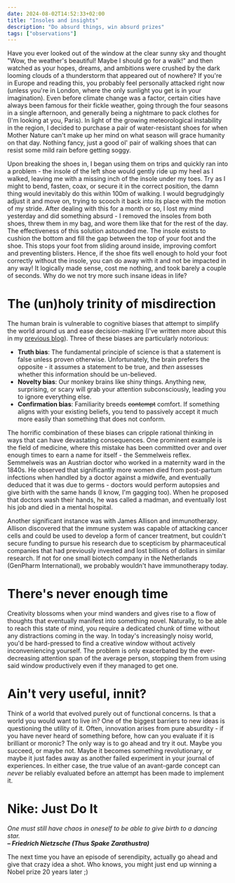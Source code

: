 ```yaml
---
date: 2024-08-02T14:52:33+02:00
title: "Insoles and insights"
description: "Do absurd things, win absurd prizes"
tags: ["observations"]
---
```

Have you ever looked out of the window at the clear sunny sky and thought "Wow, the weather's beautiful! Maybe I should go for a walk!" and then watched as your hopes, dreams, and ambitions were crushed by the dark looming clouds of a thunderstorm that appeared out of nowhere? If you're in Europe and reading this, you probably feel personally attacked right now (unless you're in London, where the only sunlight you get is in your imagination). Even before climate change was a factor, certain cities have always been famous for their fickle weather, going through the four seasons in a single afternoon, and generally being a nightmare to pack clothes for (I'm looking at you, Paris). In light of the growing meteorological instability in the region, I decided to purchase a pair of water-resistant shoes for when Mother Nature can't make up her mind on what season will grace humanity on that day. Nothing fancy, just a good ol' pair of walking shoes that can resist some mild rain before getting soggy.

Upon breaking the shoes in, I began using them on trips and quickly ran into a problem - the insole of the left shoe would gently ride up my heel as I walked, leaving me with a missing inch of the insole under my toes. Try as I might to bend, fasten, coax, or secure it in the correct position, the damn thing would inevitably do this within 100m of walking. I would begrudgingly adjust it and move on, trying to scooch it back into its place with the motion of my stride. After dealing with this for a month or so, I lost my mind yesterday and did something absurd - I removed the insoles from both shoes, threw them in my bag, and wore them like that for the rest of the day. The effectiveness of this solution astounded me. The insole exists to cushion the bottom and fill the gap between the top of your foot and the shoe. This stops your foot from sliding around inside, improving comfort and preventing blisters. Hence, if the shoe fits well enough to hold your foot correctly without the insole, you can do away with it and not be impacted in any way! It logically made sense, cost me nothing, and took barely a couple of seconds. Why do we not try more such insane ideas in life?

# The (un)holy trinity of misdirection

The human brain is vulnerable to cognitive biases that attempt to simplify the world around us and ease decision-making (I've written more about this in my [previous blog](/blog/world-full-of-turtles)). Three of these biases are particularly notorious:

- **Truth bias**: The fundamental principle of science is that a statement is false unless proven otherwise. Unfortunately, the brain prefers the opposite - it assumes a statement to be true, and _then_ assesses whether this information should be un-believed.
- **Novelty bias**: Our monkey brains like shiny things. Anything new, surprising, or scary will grab your attention subconsciously, leading you to ignore everything else.
- **Confirmation bias**: Familiarity breeds ~~contempt~~ comfort. If something aligns with your existing beliefs, you tend to passively accept it much more easily than something that does not conform.

The horrific combination of these biases can cripple rational thinking in ways that can have devastating consequences. One prominent example is the field of medicine, where this mistake has been committed over and over enough times to earn a name for itself - the Semmelweis reflex. Semmelweis was an Austrian doctor who worked in a maternity ward in the 1840s. He observed that significantly more women died from post-partum infections when handled by a doctor against a midwife, and eventually deduced that it was due to germs - doctors would perform autopsies and give birth with the same hands (I know, I'm gagging too). When he proposed that doctors wash their hands, he was called a madman, and eventually lost his job and died in a mental hospital.

Another significant instance was with James Allison and immunotherapy. Allison discovered that the immune system was capable of attacking cancer cells and could be used to develop a form of cancer treatment, but couldn't secure funding to pursue his research due to scepticism by pharmaceutical companies that had previously invested and lost billions of dollars in similar research. If not for one small biotech company in the Netherlands (GenPharm International), we probably wouldn't have immunotherapy today.

# There's never enough time

Creativity blossoms when your mind wanders and gives rise to a flow of thoughts that eventually manifest into something novel. Naturally, to be able to reach this state of mind, you require a dedicated chunk of time without any distractions coming in the way. In today's increasingly noisy world, you'd be hard-pressed to find a creative window without actively inconveniencing yourself. The problem is only exacerbated by the ever-decreasing attention span of the average person, stopping them from using said window productively even if they managed to get one.

# Ain't very useful, innit?

Think of a world that evolved purely out of functional concerns. Is that a world you would want to live in? One of the biggest barriers to new ideas is questioning the utility of it. Often, innovation arises from pure absurdity - if you have never heard of something before, how can you evaluate if it is brilliant or moronic? The only way is to go ahead and try it out. Maybe you succeed, or maybe not. Maybe it becomes something revolutionary, or maybe it just fades away as another failed experiment in your journal of experiences. In either case, the true value of an avant-garde concept can _never_ be reliably evaluated before an attempt has been made to implement it.

# Nike: Just Do It

*One must still have chaos in oneself to be able to give birth to a dancing star.*\
***– Friedrich Nietzsche (Thus Spake Zarathustra)***

The next time you have an episode of serendipity, actually go ahead and give that crazy idea a shot. Who knows, you might just end up winning a Nobel prize 20 years later ;)
